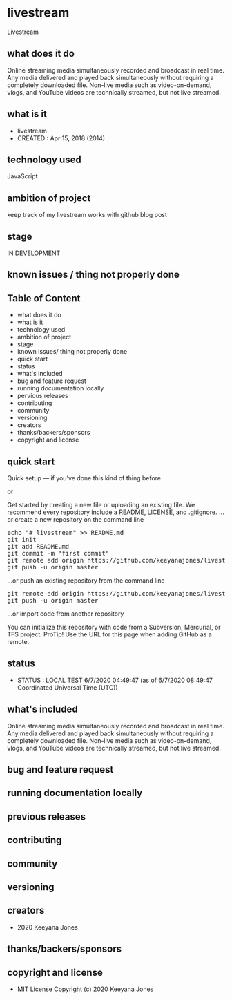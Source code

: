 # livestream
Livestream

## what does it do 
Online streaming media simultaneously recorded and broadcast in real time. Any media delivered and played back simultaneously without requiring a completely downloaded file. Non-live media such as video-on-demand, vlogs, and YouTube videos are technically streamed, but not live streamed. 

## what is it
- livestream
- CREATED : Apr 15, 2018 (2014)

## technology used
JavaScript 

## ambition of project
keep track of my livestream works with github blog post

## stage
IN DEVELOPMENT

## known issues / thing not properly done 

## Table of Content
- what does it do 
- what is it
- technology used
- ambition of project
- stage
- known issues/ thing not properly done
- quick start
- status
- what's included
- bug and feature request
- running documentation locally
- pervious releases
- contributing
- community 
- versioning
- creators
- thanks/backers/sponsors
- copyright and license

## quick start
Quick setup — if you’ve done this kind of thing before

or

Get started by creating a new file or uploading an existing file. We recommend every repository include a README, LICENSE, and .gitignore.
…or create a new repository on the command line
 
<pre>
echo "# livestream" >> README.md
git init
git add README.md
git commit -m "first commit"
git remote add origin https://github.com/keeyanajones/livestream.git
git push -u origin master
</pre>                

…or push an existing repository from the command line

<pre>
git remote add origin https://github.com/keeyanajones/livestream.git
git push -u origin master
</pre>

…or import code from another repository

You can initialize this repository with code from a Subversion, Mercurial, or TFS project.
ProTip! Use the URL for this page when adding GitHub as a remote. 

## status
- STATUS : LOCAL TEST 6/7/2020 04:49:47 (as of 6/7/2020 08:49:47 Coordinated Universal Time (UTC))

## what's included
Online streaming media simultaneously recorded and broadcast in real time. Any media delivered and played back simultaneously without requiring a completely downloaded file. Non-live media such as video-on-demand, vlogs, and YouTube videos are technically streamed, but not live streamed. 
    
## bug and feature request

## running documentation locally

## previous releases

## contributing

## community
 
## versioning

## creators
  - 2020 Keeyana Jones

## thanks/backers/sponsors

## copyright and license 
  - MIT License Copyright (c) 2020 Keeyana Jones